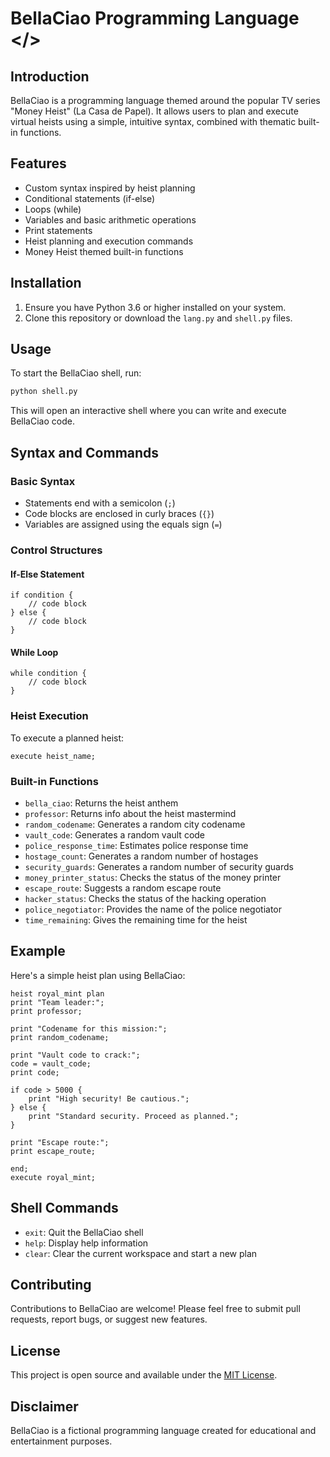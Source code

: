 # BellaCiao Programming Language </>

## Introduction

BellaCiao is a programming language themed around the popular TV series "Money Heist" (La Casa de Papel). It allows users to plan and execute virtual heists using a simple, intuitive syntax, combined with thematic built-in functions.

## Features

- Custom syntax inspired by heist planning
- Conditional statements (if-else)
- Loops (while)
- Variables and basic arithmetic operations
- Print statements
- Heist planning and execution commands
- Money Heist themed built-in functions

## Installation

1. Ensure you have Python 3.6 or higher installed on your system.
2. Clone this repository or download the `lang.py` and `shell.py` files.

## Usage

To start the BellaCiao shell, run:
```bash
python shell.py
```
This will open an interactive shell where you can write and execute BellaCiao code.

## Syntax and Commands

### Basic Syntax

- Statements end with a semicolon (`;`)
- Code blocks are enclosed in curly braces (`{}`)
- Variables are assigned using the equals sign (`=`)

### Control Structures

#### If-Else Statement
```plaintext
if condition {
    // code block
} else {
    // code block
}
```

#### While Loop
```plaintext
while condition {
    // code block
}
```


### Heist Execution
To execute a planned heist:
```plaintext
execute heist_name;
```

### Built-in Functions

- `bella_ciao`: Returns the heist anthem
- `professor`: Returns info about the heist mastermind
- `random_codename`: Generates a random city codename
- `vault_code`: Generates a random vault code
- `police_response_time`: Estimates police response time
- `hostage_count`: Generates a random number of hostages
- `security_guards`: Generates a random number of security guards
- `money_printer_status`: Checks the status of the money printer
- `escape_route`: Suggests a random escape route
- `hacker_status`: Checks the status of the hacking operation
- `police_negotiator`: Provides the name of the police negotiator
- `time_remaining`: Gives the remaining time for the heist

## Example

Here's a simple heist plan using BellaCiao:
```plaintext
heist royal_mint plan
print "Team leader:";
print professor;

print "Codename for this mission:";
print random_codename;

print "Vault code to crack:";
code = vault_code;
print code;

if code > 5000 {
    print "High security! Be cautious.";
} else {
    print "Standard security. Proceed as planned.";
}

print "Escape route:";
print escape_route;

end;
execute royal_mint;
```

## Shell Commands

- `exit`: Quit the BellaCiao shell
- `help`: Display help information
- `clear`: Clear the current workspace and start a new plan

## Contributing

Contributions to BellaCiao are welcome! Please feel free to submit pull requests, report bugs, or suggest new features.

## License

This project is open source and available under the [MIT License](https://github.com/git/git-scm.com/blob/main/MIT-LICENSE.txt).

## Disclaimer

BellaCiao is a fictional programming language created for educational and entertainment purposes. 
